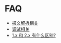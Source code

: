 # FAQ

- [报文解析相关](docs/v1/jt-808/guide/FAQ/package-parsing.md)
- [调试相关](docs/v1/jt-808/guide/FAQ/debug.md)
- [1.x 和 2.x 有什么区别?](./what-is-the-difference-between-v1-and-v2.md)
